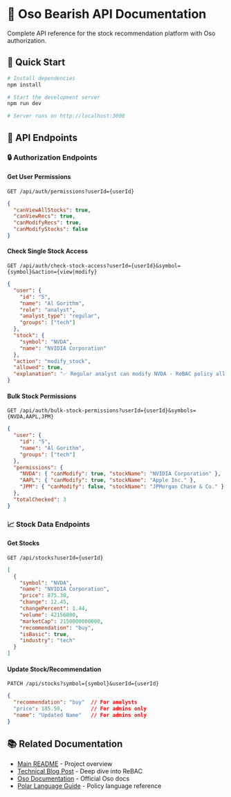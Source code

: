 # 🐻 Oso Bearish API Documentation

Complete API reference for the stock recommendation platform with Oso authorization.

## 🚀 Quick Start

```bash
# Install dependencies
npm install

# Start the development server
npm run dev

# Server runs on http://localhost:3000
```

## 📝 API Endpoints

### 🔒 Authorization Endpoints

#### Get User Permissions
```http
GET /api/auth/permissions?userId={userId}
```
```json
{
  "canViewAllStocks": true,
  "canViewRecs": true,
  "canModifyRecs": true,
  "canModifyStocks": false
}
```

#### Check Single Stock Access
```http
GET /api/auth/check-stock-access?userId={userId}&symbol={symbol}&action={view|modify}
```
```json
{
  "user": {
    "id": "5",
    "name": "Al Gorithm",
    "role": "analyst",
    "analyst_type": "regular",
    "groups": ["tech"]
  },
  "stock": {
    "symbol": "NVDA",
    "name": "NVIDIA Corporation"
  },
  "action": "modify_stock",
  "allowed": true,
  "explanation": "✅ Regular analyst can modify NVDA - ReBAC policy allows (user groups: [tech])"
}
```

#### Bulk Stock Permissions
```http
GET /api/auth/bulk-stock-permissions?userId={userId}&symbols={NVDA,AAPL,JPM}
```
```json
{
  "user": {
    "id": "5",
    "name": "Al Gorithm",
    "groups": ["tech"]
  },
  "permissions": {
    "NVDA": { "canModify": true, "stockName": "NVIDIA Corporation" },
    "AAPL": { "canModify": true, "stockName": "Apple Inc." },
    "JPM": { "canModify": false, "stockName": "JPMorgan Chase & Co." }
  },
  "totalChecked": 3
}
```

### 📈 Stock Data Endpoints

#### Get Stocks
```http
GET /api/stocks?userId={userId}
```
```json
[
  {
    "symbol": "NVDA",
    "name": "NVIDIA Corporation",
    "price": 875.30,
    "change": 12.45,
    "changePercent": 1.44,
    "volume": 42156800,
    "marketCap": 2150000000000,
    "recommendation": "buy",
    "isBasic": true,
    "industry": "tech"
  }
]
```

#### Update Stock/Recommendation
```http
PATCH /api/stocks?symbol={symbol}&userId={userId}
```
```json
{
  "recommendation": "buy"  // For analysts
  "price": 185.50,         // For admins only
  "name": "Updated Name"   // For admins only
}
```

## 📚 Related Documentation

- [Main README](./README.md) - Project overview
- [Technical Blog Post](./README-post.md) - Deep dive into ReBAC
- [Oso Documentation](https://www.osohq.com/docs) - Official Oso docs
- [Polar Language Guide](https://www.osohq.com/docs/guides/polar-syntax) - Policy language reference
